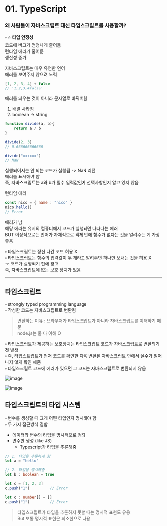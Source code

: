 # 01. TypeScript

### 왜 사람들이 자바스크립트 대신 타입스크립트를 사용할까?
▫ ⭐ **타입 안정성**   
코드에 버그가 엄청나게 줄어듦       
런타임 에러가 줄어듦     
생산성 증가       

자바스크립트는 매우 유연한 언어   
에러를 보여주지 않으려 노력   
``` js
[1, 2, 3, 4] + false
// '1,2,3,4false'
```
에러를 띄우는 것이 아니라 문자열로 바꿔버림   
1. 배열 사라짐
2. boolean -> string  

``` js
function divide(a, b){
    return a / b
}

divide(2, 3)
// 0.666666666666

divide("xxxxxx")
// NaN
``` 
실행되어서는 안 되는 코드가 실행됨 -> NaN 리턴    
에러를 표시해야 함     
즉, 자바스크립트는 a와 b가 필수 입력값인지 선택사항인지 알고 있지 않음      

런타임 에러     
``` js 
const nico = { name : "nico" }
nico.hello()    
// Error
```
에러가 남       
해당 에러는 유저의 컴퓨터에서 코드가 실행되면 나타나는 에러     
BUT 이상적으로는 언어가 자체적으로 객체 안에 함수가 없다는 것을 알려주는 게 가장 좋음       

▫ 타입스크립트는 정신 나간 코드 허용 X      
▫ 타입스크립트는 함수의 입력값이 두 개라고 알려주면 하나만 보내는 것을 허용 X   
-> 코드가 실행되기 전에 경고    
즉, 자바스크립트에 없는 보호 장치가 있음        

---

## 타입스크립트
▫ strongly typed programming language     
▫ 작성한 코드는 자바스크립트로 변환됨       
> 변환하는 이유 : 브라우저가 타입스크립트가 아니라 자바스크립트를 이해하기 때문     
> node.js는 둘 다 이해 O      

▫ 타입스크립트가 제공하는 보호장치는 타입스크립트 코드가 자바스크립트로 변환되기 전 발생        
▫ 즉, 타입스트립트가 먼저 코드를 확인한 다음 변환된 자바스크립트 안에서 실수가 일어나지 않게 확인 해줌      
▫ 타입스크립트 코드에 에러가 있으면 그 코드는 자바스크립트로 변환되지 않음      

![image](https://user-images.githubusercontent.com/93974908/220155730-d7a9d3c7-9c5c-466e-ab30-722290df1fd4.png)

![image](https://user-images.githubusercontent.com/93974908/220156079-dd7a2de6-846f-4a46-b27c-17166e0179e5.png)


## 타입스크립트의 타입 시스템
▫ 변수를 생성할 때 그게 어떤 타입인지 명시해야 함       
▫ 두 가지 접근방식 결합
- 데이터와 변수의 타입을 명시적으로 정의    
- 변수만 생성 (like JS)
  - Typescript가 타입을 추론해줌

``` ts
// 1. 타입을 추론하게 함
let a = "hello"

// 2. 타입을 명시해줌
let b : boolean = true
```

``` ts
let c = [1, 2, 3]
c.push("1")         // Error 
```
``` ts
let c : number[] = []
c.push("1")         // Error 
```
> 타입스크립트가 타입을 추론하지 못할 때는 명시적 표현도 유용   
> But 보통 명시적 표현은 최소한으로 사용    

